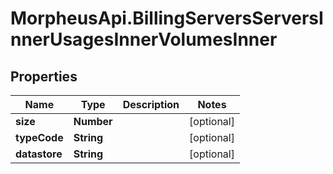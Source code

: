 # MorpheusApi.BillingServersServersInnerUsagesInnerVolumesInner

## Properties

Name | Type | Description | Notes
------------ | ------------- | ------------- | -------------
**size** | **Number** |  | [optional] 
**typeCode** | **String** |  | [optional] 
**datastore** | **String** |  | [optional] 



